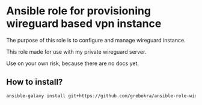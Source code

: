 # Ansible role for provisioning wireguard based vpn instance
The purpose of this role is to configure and manage wireguard instance.

This role made for use with my private wireguard server.

Use on your own risk, because there are no docs yet.

## How to install?
```bash
ansible-galaxy install git+https://github.com/grebokra/ansible-role-wireguard -p <roles directory>
```

